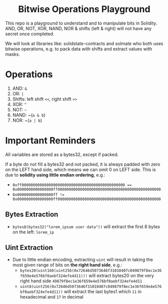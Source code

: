 # <h1 align="center"> Bitwise Operations Playground </h1>

This repo is a playground to understand and to manipulate bits in Solidity. AND, OR, NOT, XOR, NAND, NOR & shifts (left & right) will not have any secret once completed.

We will look at libraries like: solidstate-contracts and solmate who both uses bitwise operations, e.g. to pack data with shifts and extract values with masks.

# Operations

1.  AND: `&`
2.  OR: `|`
3.  Shifts: left shift `<<`, right shift `>>`
4.  XOR: `^`
5.  NOT: `~`
6.  NAND: ~(`a & b`)
7.  NOR: ~(`a | b`)

# Important Reminders

All variables are stored as a bytes32, except if packed.

If a byte do not fill a bytes32 and not packed, it is always padded with zero on the LEFT hand side, which means we can omit 0 on LEFT side. This is due to **solidity using little endian ordering**, e.g.:

-   `0xff0000000000000000000000000000000000000000000000 == 0x0000000000000000ff0000000000000000000000000000000000000000000000`
-   `0x0000000000000000ff != 0x0000000000000000ff0000000000000000000000000000000000000000000000`

## Bytes Extraction

-   `bytes8(bytes32("lorem_ipsum user data"))` will extract the first 8 bytes on the left: `lorem_ip`

## Uint Extraction

-   Due to little endian encoding, extracting `uint` will result in taking the most given range of bits on **the right hand side**, e.g.:
    -   `bytes20(uint160(uint256(0x72646d5073646f31010407c049879f8ec1e36f659e4e576bf0aebf324efe4d11)))` will extract bytes20 on the very right hand side `49879f8ec1e36f659e4e576bf0aebf324efe4d11`
    -   `uint8(uint256(0x72646d5073646f31010407c049879f8ec1e36f659e4e576bf0aebf324efe4d11))` will extract the last bytes1 which `11` in hexadecimal and `17` in decimal
